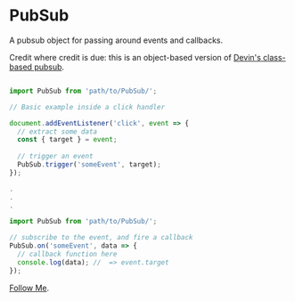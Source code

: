 # PubSub
A pubsub object for passing around events and callbacks.

Credit where credit is due: this is an object-based version of [Devin's class-based pubsub](https://github.com/devinle/PubSub).

```javascript

import PubSub from 'path/to/PubSub/';

// Basic example inside a click handler

document.addEventListener('click', event => {
  // extract some data
  const { target } = event;
  
  // trigger an event
  PubSub.trigger('someEvent', target);
});

.
.
.

import PubSub from 'path/to/PubSub/';

// subscribe to the event, and fire a callback
PubSub.on('someEvent', data => {
  // callback function here
  console.log(data); //  => event.target 
});

```


[Follow Me](https://twitter.com/laroymike).

